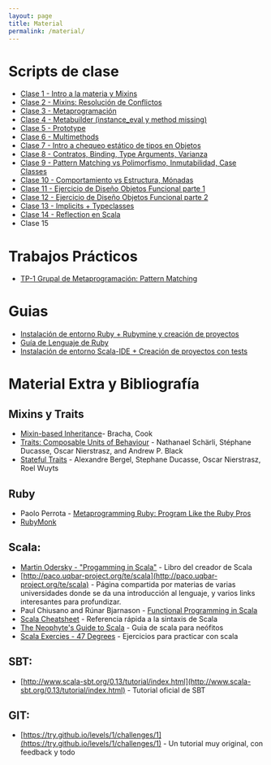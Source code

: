 ```yaml
---
layout: page
title: Material
permalink: /material/
---
```


# Scripts de clase

* [Clase 1 - Intro a la materia y Mixins](/scripts/clase_1/)
* [Clase 2 - Mixins: Resolución de Conflictos](/scripts/clase_2/)
* [Clase 3 - Metaprogramación](/scripts/clase_3/)
* [Clase 4 - Metabuilder (instance_eval y method missing)](https://docs.google.com/document/d/1xWP73pAz_PjVWP3vuSYv2kQfTlYFCzdAH-Yzs6Re0vQ/pub)
* [Clase 5 - Prototype](https://docs.google.com/document/d/1UTn6Qzi_MyVQlxfezJa_6Fg_NuKYGfjTJ8fTvIq8CQQ/pub)
* [Clase 6 - Multimethods](https://docs.google.com/document/d/15WovovWUZ5NB1noiuHG7nvK3YTjY3Gcs8K7QQnLDaMY/pub)
* [Clase 7 - Intro a chequeo estático de tipos en Objetos](https://docs.google.com/document/d/1IK_KPzYW7SgW0GAghJ8Bv5MCIezZXJCIVlbX8JQGSxU/pub)
* [Clase 8 - Contratos, Binding, Type Arguments, Varianza](https://docs.google.com/document/d/1Rb1ce0XpAzu6oSeBKlmj1wxbJmMIORNway52ZNjhiBo/pub)
* [Clase 9 - Pattern Matching vs Polimorfismo, Inmutabilidad, Case Classes](https://docs.google.com/document/d/1X4j0P2WchO4Y_omSPWxtuPSAiwM1hAD0jivCZqf8zVY/pub)
* [Clase 10 - Comportamiento vs Estructura, Mónadas](https://docs.google.com/document/d/1QHCli5GN3ijDzxfg7h4bAOUqxfzXuCHfm4FEUkUx4WU/pub)
* [Clase 11 - Ejercicio de Diseño Objetos Funcional parte 1](https://docs.google.com/document/d/1is7QLgQ573vDwxRAuLA-bZzA-IKVW_UgGsocNQGMRu4/edit?usp=sharing)
* [Clase 12 - Ejercicio de Diseño Objetos Funcional parte 2](https://docs.google.com/document/d/1is7QLgQ573vDwxRAuLA-bZzA-IKVW_UgGsocNQGMRu4/edit?usp=sharing)
* [Clase 13 - Implicits + Typeclasses](https://docs.google.com/document/d/1k5pbZdXZs_RNJgMIBH0JyoCcncEFkB3ks7y_JSVTpZY/pub)
* [Clase 14 - Reflection en Scala](https://docs.google.com/document/d/1s9NhfG0_mD0w0Hp29QWOpd8KtXyGS2bUipAkuSP34tc/pub)
* Clase 15

# Trabajos Prácticos
* [TP-1 Grupal de Metaprogramación: Pattern Matching](https://docs.google.com/document/d/1PTUz1gFQ5L20SCteoBOIk9uOAPM_pWfyuJonsCAUsSQ/edit?usp=sharing)

# Guias

* [Instalación de entorno Ruby + Rubymine y creación de proyectos](/guias/ruby)
* [Guía de Lenguaje de Ruby](https://goo.gl/sRroc0)
* [Instalación de entorno Scala-IDE + Creación de proyectos con tests](/guias/scala)

# Material Extra y Bibliografía

## Mixins y Traits

- [Mixin-based Inheritance](http://www.bracha.org/oopsla90.pdf)- Bracha, Cook
- [Traits: Composable Units of Behaviour](http://scg.unibe.ch/archive/papers/Scha03aTraits.pdf) - Nathanael Schärli, Stéphane Ducasse, Oscar Nierstrasz, and Andrew P. Black
- [Stateful Traits](http://scg.unibe.ch/archive/papers/Berg07aStatefulTraits.pdf) - Alexandre Bergel, Stephane Ducasse, Oscar Nierstrasz, Roel Wuyts

## Ruby
 
- Paolo Perrota - [Metaprogramming Ruby: Program Like the Ruby Pros](https://pragprog.com/book/ppmetr/metaprogramming-ruby)
- [RubyMonk](https://rubymonk.com/)

## Scala:
- [Martin Odersky - "Progamming in Scala"](http://www.artima.com/pins1ed/) - Libro del creador de Scala
- [http://paco.uqbar-project.org/te/scala](http://paco.uqbar-project.org/te/scala) - Página compartida por materias de varias universidades donde se da una introducción al lenguaje, y varios links interesantes para profundizar.
- Paul Chiusano and Rúnar Bjarnason - [Functional Programming in Scala](http://www.manning.com/bjarnason/)
- [Scala Cheatsheet](http://docs.scala-lang.org/cheatsheets/) - Referencia rápida a la sintaxis de Scala
- [The Neophyte's Guide to Scala](http://danielwestheide.com/scala/neophytes.html) - Guia de scala para neófitos
- [Scala Exercies - 47 Degrees](http://scala-exercises.47deg.com/) - Ejercicios para practicar con scala

## SBT:
- [http://www.scala-sbt.org/0.13/tutorial/index.html](http://www.scala-sbt.org/0.13/tutorial/index.html) - Tutorial oficial de SBT

## GIT:
- [https://try.github.io/levels/1/challenges/1](https://try.github.io/levels/1/challenges/1) - Un tutorial muy original, con feedback y todo
